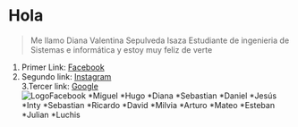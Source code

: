 # Hola  
> Me llamo Diana Valentina Sepulveda Isaza 
>Estudiante de ingenieria de Sistemas e informática
>y estoy muy feliz de verte
1. Primer Link: [Facebook](https://www.facebook.com/)  
2. Segundo link: [Instagram](https://www.instagram.com/laklaxe/)  
3.Tercer link: [Google](https://www.google.com.mx/)  
![LogoFacebook](https://cdn.pixabay.com/photo/2015/05/17/10/51/facebook-770688_960_720.png)
*Miguel
*Hugo
*Diana
*Sebastian
*Daniel
*Jesús
*Inty
*Sebastian
*Ricardo
*David
*Milvia
*Arturo
*Mateo
*Esteban
*Julian
*Luchis